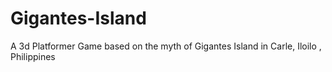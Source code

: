 # Gigantes-Island
A 3d Platformer Game based on the myth of Gigantes Island in Carle, Iloilo , Philippines
